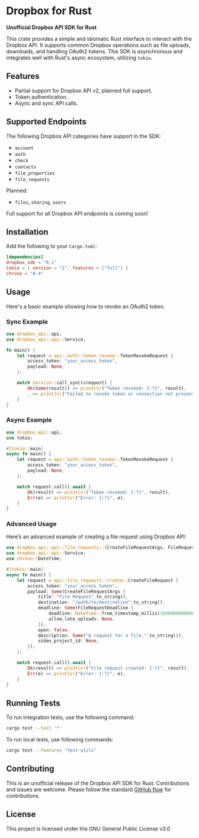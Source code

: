 
# Dropbox for Rust

**Unofficial Dropbox API SDK for Rust**

This crate provides a simple and idiomatic Rust interface to interact with the Dropbox API. It supports common Dropbox operations such as file uploads, downloads, and handling OAuth2 tokens. This SDK is asynchronous and integrates well with Rust's async ecosystem, utilizing `tokio`.

## Features

- Partial support for Dropbox API v2, planned full support.
- Token authentication.
- Async and sync API calls.

## Supported Endpoints

The following Dropbox API categories have support in the SDK:

- `account`
- `auth`
- `check`
- `contacts`
- `file_properties`
- `file_requests`

Planned:
- `files`, `sharing`, `users`

Full support for all Dropbox API endpoints is coming soon!

## Installation

Add the following to your `Cargo.toml`:

```toml
[dependencies]
dropbox_sdk = "0.1"
tokio = { version = "1", features = ["full"] }
chrono = "0.4"
```

## Usage

Here's a basic example showing how to revoke an OAuth2 token.

### Sync Example

```rust
use dropbox_api::api;
use dropbox_api::api::Service;

fn main() {
    let request = api::auth::token_revoke::TokenRevokeRequest {
        access_token: "your_access_token",
        payload: None,
    };

    match Service::call_sync(&request) {
        Ok(Some(result)) => println!("Token revoked: {:?}", result),
        _ => println!("Failed to revoke token or connection not present"),
    }
}
```

### Async Example

```rust
use dropbox_api::api;
use tokio;

#[tokio::main]
async fn main() {
    let request = api::auth::token_revoke::TokenRevokeRequest {
        access_token: "your_access_token",
        payload: None,
    };

    match request.call().await {
        Ok(result) => println!("Token revoked: {:?}", result),
        Err(e) => println!("Error: {:?}", e),
    }
}
```

### Advanced Usage

Here’s an advanced example of creating a file request using Dropbox API:

```rust
use dropbox_api::api::file_requests::{CreateFileRequestArgs, FileRequestDeadline};
use dropbox_api::api::Service;
use chrono::DateTime;

#[tokio::main]
async fn main() {
    let request = api::file_requests::create::CreateFileRequest {
        access_token: "your_access_token",
        payload: Some(CreateFileRequestArgs {
            title: "File Request".to_string(),
            destination: "/path/to/destination".to_string(),
            deadline: Some(FileRequestDeadline {
                deadline: DateTime::from_timestamp_millis(1690000000000).unwrap(),
                allow_late_uploads: None,
            }),
            open: false,
            description: Some("A request for a file.".to_string()),
            video_project_id: None,
        }),
    };

    match request.call().await {
        Ok(result) => println!("File request created: {:?}", result),
        Err(e) => println!("Error: {:?}", e),
    }
}
```

## Running Tests

To run integration tests, use the following command:

```sh
cargo test --test '*'
```

To run local tests, use following commands:

```sh
cargo test --features "test-utils"
```

## Contributing

This is an unofficial release of the Dropbox API SDK for Rust. Contributions and issues are welcome. Please follow the standard [GitHub flow](https://guides.github.com/introduction/flow/) for contributions.

## License

This project is licensed under the GNU General Public License v3.0
